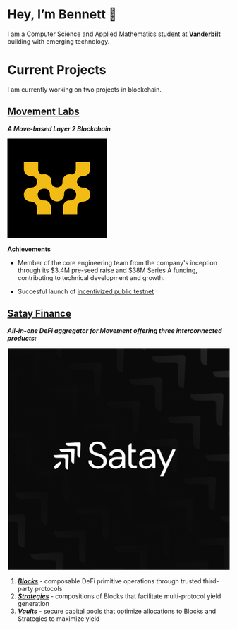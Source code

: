 # **Hey, I’m Bennett 👋**

I am a Computer Science and Applied Mathematics student at [**Vanderbilt**](https://www.vanderbilt.edu/) building with emerging technology.

# Current Projects

I am currently working on two projects in blockchain.

## [**Movement Labs**](https://movementlabs.xyz)

***A Move-based Layer 2 Blockchain***

![Movement Labs](movement-logo.png)

**Achievements**

- Member of the core engineering team from the company's inception through its \$3.4M pre-seed raise and \$38M Series A funding, contributing to technical development and growth.

- Succesful launch of [incentivized public testnet](https://testnet.movementlabs.xyz/)


## [**Satay Finance**](https://app.satay.finance/)

***All-in-one DeFi aggregator for Movement offering three interconnected products:***

![Satay](satay_logo.png)

1. [***Blocks***](https://app.satay.finance/blocks) - composable DeFi primitive operations through trusted third-party protocols
2. [***Strategies***](https://app.satay.finance/products) - compositions of Blocks that facilitate multi-protocol yield generation
3. [***Vaults***](https://app.satay.finance/vaults) - secure capital pools that optimize allocations to Blocks and Strategies to maximize yield


<!-- ## [**HireMind**](https://www.linkedin.com/company/hiremind-llc/)

***A new approach to interviewing. AI powered interview preparation that improves your institution's recruiting training.***

![LLC](hire-mind.jpeg) -->

